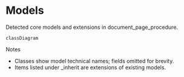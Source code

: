 # Models

Detected core models and extensions in document_page_procedure.

```mermaid
classDiagram
```

Notes
- Classes show model technical names; fields omitted for brevity.
- Items listed under _inherit are extensions of existing models.
